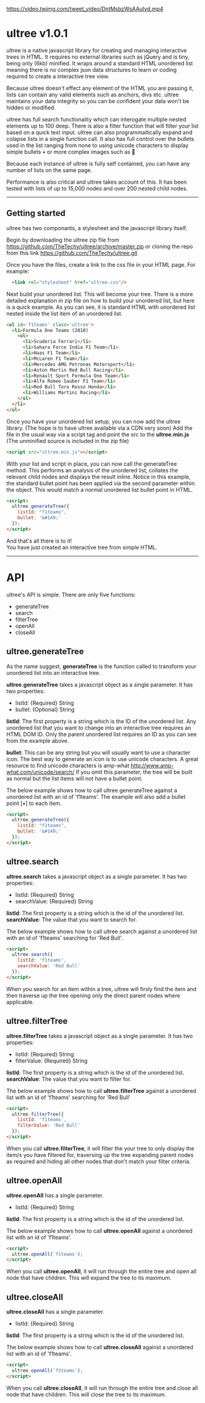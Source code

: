 https://video.twimg.com/tweet_video/DntMsbzWsAAuIvd.mp4

# ultree v1.0.1
ultree is a native javascript library for creating and managing interactive trees in HTML. It requires no external libraries such as jQuery and is tiny, being only (6kb) minified. It wraps around a standard HTML unordered list meaning there is no complex json data structures to learn or coding required to create a interactive tree view.  

Because ultree doesn't effect any element of the HTML you are passing it, lists can contain any valid elements such as anchors, divs etc. ultree maintains your data integrity so you can be confident your data won't be hidden or modified.  

ultree has full search functionality which can interogate multiple nested elements up to 100 deep. There is also a filter function that will filter your list based on a quick text input. ultree can also programmaitically expand and colapse lists in a single function call. It also has full control over the bullets used in the list ranging from none to using unicode characters to display simple bullets • or more complex images such as &#129412;

Because each instance of ultree is fully self contained, you can have any number of lists on the same page.

Performance is also critical and ultree takes account of this. It has been tested with lists of up to 15,000 nodes and over 200 nested child nodes.  

***
## Getting started
ultree has two componants, a stylesheet and the javascript library itself.

Begin by downloading the ultree zip file from https://github.com/TheTechy/ultree/archive/master.zip or cloning the repo from this link https://github.com/TheTechy/ultree.git

Once you have the files, create a link to the css file in your HTML page. For example:
```HTML
  <link rel="stylesheet" href="ultree.css"/>
```
Next build your unordered list. This will become your tree. There is a more detailed explanation in zip file on how to build your unordered list, but here is a quick example. As you can see, it is standard HTML with unordered list nested inside the list item of an unordered list.  
```HTML
<ul id='f1teams' class='ultree'>
  <li>Formula One Teams (2018)
    <ul>
      <li>Scuderia Ferrari</li>
      <li>Sahara Force India F1 Team</li>
      <li>Haas F1 Team</li>
      <li>McLaren F1 Team</li>
      <li>Mercedes AMG Petronas Motorsport</li>
      <li>Aston Martin Red Bull Racing</li>
      <li>Renault Sport Formula One Team</li>
      <li>Alfa Romeo Sauber F1 Team</li>
      <li>Red Bull Toro Rosso Honda</li>
      <li>Williams Martini Racing</li>
    </ul>
  </li>
</ul>
```  
Once you have your unordered list setup, you can now add the ultree library. (The hope is to have ultree available via a CDN very soon) Add the file in the usual way via a script tag and point the src to the **ultree.min.js** (The unminified source is included in the zip file)
```HTML
<script src="ultree.min.js"></script>
```  
With your list and script in place, you can now call the generateTree method. This performs an analysis of the unordered list, collates the relevant child nodes and displays the result inline. Notice in this example, the standard bullet point has been applied via the second parameter within the object. This would match a normal unordered list bullet point in HTML.  
```HTML
<script>
  ultree.generateTree({
    listId: "f1teams",
    bullet: '&#149;'
  });
</script>
```

And that's all there is to it!  
You have just created an interactive tree from simple HTML.  
***  
# API
ultree's API is simple. There are only five functions:  
* generateTree  
* search  
* filterTree  
* openAll  
* closeAll  

## ultree.generateTree
As the name suggest, **generateTree** is the function called to transform your unordered list into an interactive tree.  

**ultree.generateTree** takes a javascript object as a single parameter. It has two properties:
* listId: {Required} String  
* bullet: {Optional} String

**listId**: The first property is a string which is the ID of the unordered list. Any unordered list that you want to change into an interactive tree requires an HTML DOM ID. Only the parent unordered list requires an ID as you can see from the example above.

**bullet**: This can be any string but you will usually want to use a character icon. The best way to generate an icon is to use unicode characters. A great resource to find unicode characters is amp-what http://www.amp-what.com/unicode/search/ If you omit this parameter, the tree will be built as normal but the list items will not have a bullet point.  

The below example shows how to call ultree.generateTree against a unordered list with an id of 'f1teams'. The example will also add a bullet point [•] to each item.
```HTML
<script>
  ultree.generateTree({
    listId: "f1teams",
    bullet: '&#149;'
  });
</script>
```

## ultree.search  
**ultree.search** takes a javascript object as a single parameter. It has two properties:  
* listId:       {Required} String
* searchValue:  {Required} String  

**listId**: The first property is a string which is the id of the unordered list.  
**searchValue**: The value that you want to search for.  

The below example shows how to call ultree.search against a unordered list with an id of 'f1teams' searching for 'Red Bull'.
```HTML
<script>
  ultree.search({
    listId: 'f1teams',
    searchValue: 'Red Bull'
  });
</script>
```
When you search for an item within a tree, ultree will firsly find the item and then traverse up the tree opening only the direct parent nodes where applicable.

## ultree.filterTree
**ultree.filterTree** takes a javascript object as a single parameter. It has two properties:  
* listId:       {Required} String  
* filterValue:  {Required} String  

**listId**: The first property is a string which is the id of the unordered list.  
**searchValue**: The value that you want to filter for.  

The below example shows how to call **ultree.filterTree** against a unordered list with an id of 'f1teams' searching for 'Red Bull'  
```HTML
<script>
  ultree.filterTree({
    listId: 'f1teams',
    filterValue: 'Red Bull'
  });
</script>
```
When you call **ultree.filterTree**, it will filter the your tree to only display the item/s you have filtered for, traversing up the tree expanding parent nodes as required and hiding all other nodes that don't match your filter criteria.  

## ultree.openAll
**ultree.openAll** has a single parameter.  
* listId:       {Required} String  

**listId**: The first property is a string which is the id of the unordered list.  

The below example shows how to call **ultree.openAll** against a unordered list with an id of 'f1teams'.  
```HTML
<script>
  ultree.openAll('f1teams');
</script>
```
When you call **ultree.openAll**, it will run through the entire tree and open all node that have children. This will expand the tree to its maximum.  

## ultree.closeAll
**ultree.closeAll** has a single parameter.  
* listId:       {Required} String  

**listId**: The first property is a string which is the id of the unordered list.  

The below example shows how to call **ultree.closeAll** against a unordered list with an id of 'f1teams'.  
```HTML
<script>
  ultree.openAll('f1teams');
</script>
```
When you call **ultree.closeAll**, it will run through the entire tree and close all node that have children. This will close the tree to its maximum.
